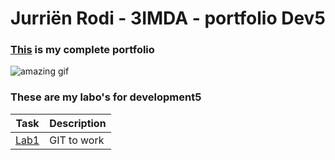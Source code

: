 # Jurriën Rodi - 3IMDA - portfolio Dev5

### [This](https://github.com/JurRodi/DEV5-myportfolio) is my complete portfolio 

![amazing gif](https://c.tenor.com/itjFesV8_RUAAAAi/soulja-boy-pepe.gif)

### These are my labo's for development5

| Task | Description |
| ----------- | ----------- |
| [Lab1](https://github.com/JurRodi/DEV5-myportfolio/tree/main/lab1-git) | GIT to work |